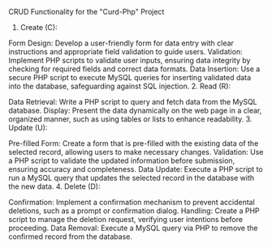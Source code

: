 CRUD Functionality for the "Curd-Php" Project
1. Create (C):

Form Design: Develop a user-friendly form for data entry with clear instructions and appropriate field validation to guide users.
Validation: Implement PHP scripts to validate user inputs, ensuring data integrity by checking for required fields and correct data formats.
Data Insertion: Use a secure PHP script to execute MySQL queries for inserting validated data into the database, safeguarding against SQL injection.
2. Read (R):

Data Retrieval: Write a PHP script to query and fetch data from the MySQL database.
Display: Present the data dynamically on the web page in a clear, organized manner, such as using tables or lists to enhance readability.
3. Update (U):

Pre-filled Form: Create a form that is pre-filled with the existing data of the selected record, allowing users to make necessary changes.
Validation: Use a PHP script to validate the updated information before submission, ensuring accuracy and completeness.
Data Update: Execute a PHP script to run a MySQL query that updates the selected record in the database with the new data.
4. Delete (D):

Confirmation: Implement a confirmation mechanism to prevent accidental deletions, such as a prompt or confirmation dialog.
Handling: Create a PHP script to manage the deletion request, verifying user intentions before proceeding.
Data Removal: Execute a MySQL query via PHP to remove the confirmed record from the database.

